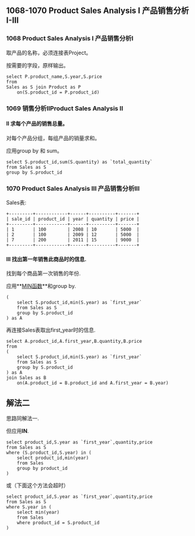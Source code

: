 ## 1068-1070 Product Sales Analysis I 产品销售分析I-III

### 1068 Product Sales Analysis I 产品销售分析I

取产品的名称，必须连接表Project。

按需要的字段，原样输出。

```mysql
select P.product_name,S.year,S.price
from
Sales as S join Product as P
    on(S.product_id = P.product_id)
```

### 1069 销售分析ⅡProduct Sales Analysis II

#### II 求每个产品的销售总量。

对每个产品分组，每组产品的销量求和。

应用group by 和 sum。

```mysql
select S.product_id,sum(S.quantity) as `total_quantity`
from Sales as S
group by S.product_id
```

### 1070 Product Sales Analysis III 产品销售分析III

Sales表:

```
+---------+------------+------+----------+-------+
| sale_id | product_id | year | quantity | price |
+---------+------------+------+----------+-------+ 
| 1       | 100        | 2008 | 10       | 5000  |
| 2       | 100        | 2009 | 12       | 5000  |
| 7       | 200        | 2011 | 15       | 9000  |
+---------+------------+------+----------+-------+
```

#### III 找出第一年销售此商品时的信息.

找到每个商品第一次销售的年份.

应用**[MIN函数](http://www.mysqltutorial.org/mysql-aggregate-functions.aspx)**和group by.

```mysql
(
    select S.product_id,min(S.year) as `first_year`
    from Sales as S
    group by S.product_id
) as A
```

再连接Sales表取出first_year时的信息.

```mysql
select A.product_id,A.first_year,B.quantity,B.price
from 
(
    select S.product_id,min(S.year) as `first_year`
    from Sales as S
    group by S.product_id
) as A
join Sales as B
    on(A.product_id = B.product_id and A.first_year = B.year)
```

## 解法二

思路同解法一.

但应用**IN**.

```mysql
select product_id,S.year as `first_year`,quantity,price
from Sales as S
where (S.product_id,S.year) in (
    select product_id,min(year)
    from Sales
    group by product_id
)
```

或（下面这个方法会超时）

```mysql
select product_id,S.year as `first_year`,quantity,price
from Sales as S
where S.year in (
    select min(year)
    from Sales
    where product_id = S.product_id
)
```